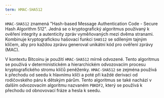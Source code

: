 ```yaml
---
term: HMAC-SHA512
---
```


`HMAC-SHA512` znamená "Hash-based Message Authentication Code - Secure Hash Algorithm 512". Jedná se o kryptografický algoritmus používaný k ověření integrity a autenticity zpráv vyměňovaných mezi dvěma stranami. Kombinuje kryptografickou hašovací funkci `SHA512` se sdíleným tajným klíčem, aby pro každou zprávu generoval unikátní kód pro ověření zprávy (MAC).

V kontextu Bitcoinu je použití `HMAC-SHA512` mírně odvozené. Tento algoritmus se používá v deterministickém a hierarchickém odvozovacím procesu kryptografického stromu klíčů peněženky. `HMAC-SHA512` se zejména používá k přechodu od seedu k hlavnímu klíči a poté při každé derivaci od rodičovského páru k dětským párům. Tento algoritmus se také nachází v dalším odvozovacím algoritmu nazvaném `PBKDF2`, který se používá k přechodu od obnovovací fráze a hesla k seedu.